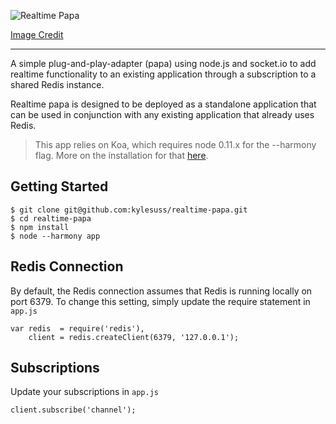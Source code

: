 ![Realtime Papa](http://i.imgur.com/sSknbIf.png)
 
[Image Credit](https://accounts-flickr.yahoo.com/photos/54049036@N00/2838065275)

------------

A simple plug-and-play-adapter (papa) using node.js and socket.io to add realtime functionality to an existing application through a subscription to a shared Redis instance.

Realtime papa is designed to be deployed as a standalone application that can be used in conjunction with any existing application that already uses Redis.

>This app relies on Koa, which requires node 0.11.x for the --harmony flag. More on the installation for that [here](https://github.com/koajs/koa/blob/212137139a5b786bafdbc448d5e485a0ad984349/docs/api/index.md#installation).

## Getting Started

```
$ git clone git@github.com:kylesuss/realtime-papa.git
$ cd realtime-papa
$ npm install
$ node --harmony app
```

## Redis Connection

By default, the Redis connection assumes that Redis is running locally on port 6379. To change this setting, simply update the require statement in `app.js`

```
var redis  = require('redis'),
    client = redis.createClient(6379, '127.0.0.1');
```

## Subscriptions

Update your subscriptions in `app.js`

```
client.subscribe('channel');
```
